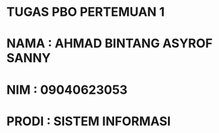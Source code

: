 # TUGAS PBO PERTEMUAN 1
# NAMA : AHMAD BINTANG ASYROF SANNY
# NIM : 09040623053
# PRODI : SISTEM INFORMASI
